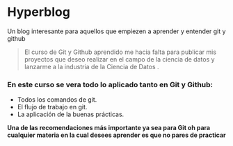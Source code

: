 # Hyperblog
Un blog interesante para aquellos que empiezen a aprender y entender git y github
>El curso de Git y Github aprendido me hacia falta para publicar mis proyectos que deseo realizar en el campo de la ciencia de datos y lanzarme a la industria de la Ciencia de Datos .

### En este curso se vera todo lo aplicado tanto en Git y Github:
* Todos los comandos de git.
* El flujo de trabajo en git.
* La aplicación de la buenas prácticas.

**Una de las recomendaciones más importante ya sea para Git oh para cualquier materia en la cual desees aprender es que no pares de practicar**
